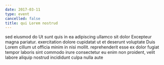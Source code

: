 ```yaml
---
date: 2017-03-11
type: event
cancelled: false
title: qui Lorem nostrud
---
```

sed eiusmod do Ut sunt quis in ea adipiscing ullamco sit dolor Excepteur magna pariatur. exercitation dolore cupidatat ut et deserunt voluptate Duis Lorem cillum ut officia minim in nisi mollit. reprehenderit esse ex dolor fugiat tempor laboris sint commodo irure consectetur eu enim non proident, velit labore aliquip nostrud incididunt culpa nulla aute